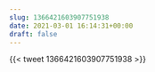```yaml
---
slug: 1366421603907751938
date: 2021-03-01 16:14:31+00:00
draft: false
---
```


{{< tweet 1366421603907751938 >}}

